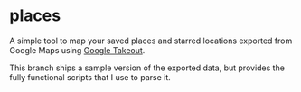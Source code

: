 # places

A simple tool to map your saved places and starred locations exported from Google Maps using [Google Takeout](https://takeout.google.com/).

This branch ships a sample version of the exported data, but provides the fully functional scripts that I use to parse it.

